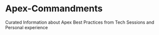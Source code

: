 # Apex-Commandments
Curated Information about Apex Best Practices from Tech Sessions and Personal experience
